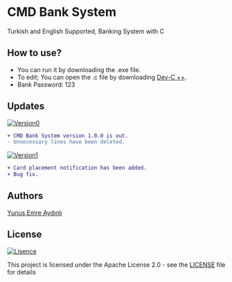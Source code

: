 # CMD Bank System
Turkish and English Supported, Banking System with C

## How to use?
- You can run it by downloading the .exe file.
- To edit; You can open the .c file by downloading [Dev-C ++](https://www.bloodshed.net/dev/devcpp.html).
- Bank Password: 123

## Updates
[![Version0](https://img.shields.io/badge/Version-1.0.0-green)](.)
```diff
+ CMD Bank System version 1.0.0 is out.
- Unnecessary lines have been deleted.
```
[![Version1](https://img.shields.io/badge/Version-1.0.1-green)](.)
```diff
+ Card placement notification has been added.
+ Bug fix.
```

## Authors
[Yunus Emre Aydınlı](https://github.com/yunusemreaydinli/)

## License
[![Lisence](https://img.shields.io/hexpm/l/apa?label=License)](https://github.com/yunusemreaydinli/CMD_Bank_System/blob/master/LICENSE)

This project is licensed under the Apache License 2.0 - see the [LICENSE](https://github.com/yunusemreaydinli/CMD_Bank_System/blob/master/LICENSE) file for details
